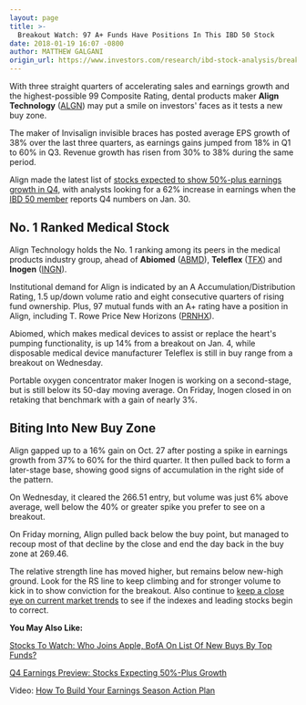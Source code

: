 ```yaml
---
layout: page
title: >-
  Breakout Watch: 97 A+ Funds Have Positions In This IBD 50 Stock
date: 2018-01-19 16:07 -0800
author: MATTHEW GALGANI
origin_url: https://www.investors.com/research/ibd-stock-analysis/breakout-medical-stocks-align-technology-ibd-50/
---
```





With three straight quarters of accelerating sales and earnings growth and the highest-possible 99 Composite Rating, dental products maker **Align Technology** ([ALGN](https://research.investors.com/quote.aspx?symbol=ALGN)) may put a smile on investors' faces as it tests a new buy zone.


 The maker of Invisalign invisible braces has posted average EPS growth of 38% over the last three quarters, as earnings gains jumped from 18% in Q1 to 60% in Q3. Revenue growth has risen from 30% to 38% during the same period.


Align made the latest list of [stocks expected to show 50%-plus earnings growth in Q4](https://www.investors.com/research/ibd-stock-analysis/q4-earnings-preview-which-stocks-expect-50-or-greater-growth/), with analysts looking for a 62% increase in earnings when the [IBD 50 member](https://research.investors.com/stock-lists/ibd-50/) reports Q4 numbers on Jan. 30.


No. 1 Ranked Medical Stock
--------------------------


Align Technology holds the No. 1 ranking among its peers in the medical products industry group, ahead of **Abiomed** ([ABMD](https://research.investors.com/quote.aspx?symbol=ABMD)), **Teleflex** ([TFX](https://research.investors.com/quote.aspx?symbol=TFX)) and **Inogen** ([INGN](https://research.investors.com/quote.aspx?symbol=INGN)).


Institutional demand for Align is indicated by an A Accumulation/Distribution Rating, 1.5 up/down volume ratio and eight consecutive quarters of rising fund ownership. Plus, 97 mutual funds with an A+ rating have a position in Align, including T. Rowe Price New Horizons ([PRNHX](https://research.investors.com/quote.aspx?symbol=PRNHX)).


Abiomed, which makes medical devices to assist or replace the heart's pumping functionality, is up 14% from a breakout on Jan. 4, while disposable medical device manufacturer Teleflex is still in buy range from a breakout on Wednesday.


Portable oxygen concentrator maker Inogen is working on a second-stage, but is still below its 50-day moving average. On Friday, Inogen closed in on retaking that benchmark with a gain of nearly 3%.


Biting Into New Buy Zone
------------------------


Align gapped up to a 16% gain on Oct. 27 after posting a spike in earnings growth from 37% to 60% for the third quarter. It then pulled back to form a later-stage base, showing good signs of accumulation in the right side of the pattern.


On Wednesday, it cleared the 266.51 entry, but volume was just 6% above average, well below the 40% or greater spike you prefer to see on a breakout.


On Friday morning, Align pulled back below the buy point, but managed to recoup most of that decline by the close and end the day back in the buy zone at 269.46.



The relative strength line has moved higher, but remains below new-high ground. Look for the RS line to keep climbing and for stronger volume to kick in to show conviction for the breakout. Also continue to [keep a close eye on current market trends](https://www.investors.com/ibd-videos/?cvid=2385970) to see if the indexes and leading stocks begin to correct.


**You May Also Like:**


[Stocks To Watch: Who Joins Apple, BofA On List Of New Buys By Top Funds?](https://www.investors.com/etfs-and-funds/mutual-funds/stocks-to-watch-apple-bofa-lead-new-buys-by-top-mutual-fund-managers/)


[Q4 Earnings Preview: Stocks Expecting 50%-Plus Growth](https://www.investors.com/research/ibd-stock-analysis/q4-earnings-preview-which-stocks-expect-50-or-greater-growth/)


Video: [How To Build Your Earnings Season Action Plan](https://www.investors.com/ibd-videos/?cvid=2360792)


 




